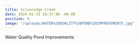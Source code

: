 ```yaml
---
title: Silveredge Creek
date: 2024-02-15 10:37:00 -06:00
position: 9
image: "/uploads/WATER%20QUALITY%20POND%20IMPROVEMENTS.jpg"
---
```


Water Quality Pond Improvements